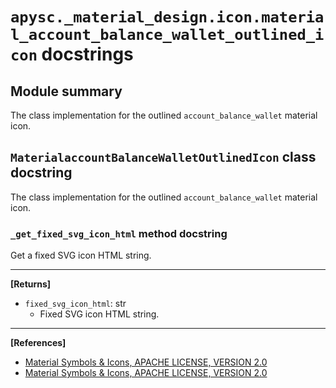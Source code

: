# `apysc._material_design.icon.material_account_balance_wallet_outlined_icon` docstrings

## Module summary

The class implementation for the outlined `account_balance_wallet` material icon.

## `MaterialaccountBalanceWalletOutlinedIcon` class docstring

The class implementation for the outlined `account_balance_wallet` material icon.

### `_get_fixed_svg_icon_html` method docstring

Get a fixed SVG icon HTML string.<hr>

**[Returns]**

- `fixed_svg_icon_html`: str
  - Fixed SVG icon HTML string.

<hr>

**[References]**

- [Material Symbols & Icons, APACHE LICENSE, VERSION 2.0](https://fonts.google.com/icons?icon.size=24&icon.color=%23e8eaed)
- [Material Symbols & Icons, APACHE LICENSE, VERSION 2.0](https://www.apache.org/licenses/LICENSE-2.0.html)